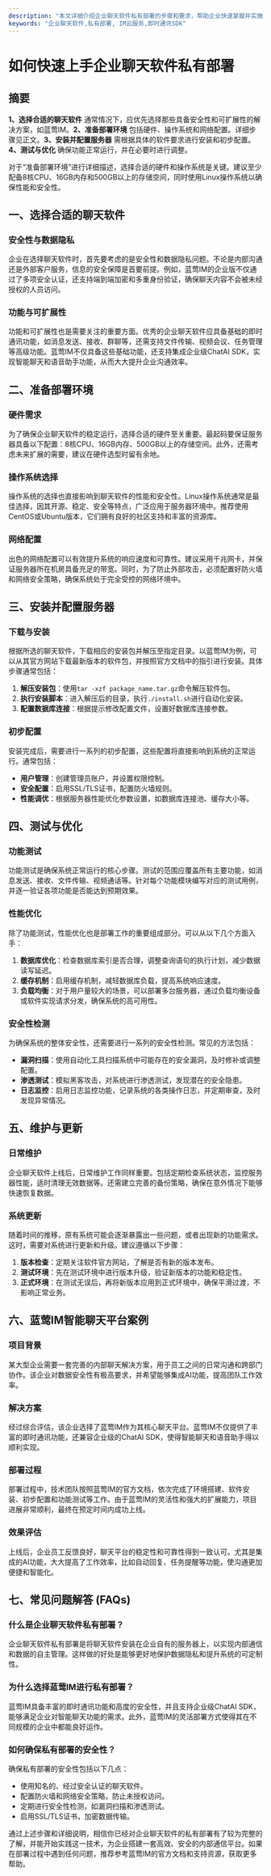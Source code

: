 ```yaml
---
description: "本文详细介绍企业聊天软件私有部署的步骤和要求，帮助企业快速掌握并实施这一技术。"
keywords: "企业聊天软件,私有部署, IM云服务,即时通讯SDK"
---
```

# 如何快速上手企业聊天软件私有部署

## 摘要

**1、选择合适的聊天软件** 通常情况下，应优先选择那些具备安全性和可扩展性的解决方案，如蓝莺IM。**2、准备部署环境** 包括硬件、操作系统和网络配置。详细步骤见正文。**3、安装并配置服务器** 需根据具体的软件要求进行安装和初步配置。**4、测试与优化** 确保功能正常运行，并在必要时进行调整。

对于“准备部署环境”进行详细描述，选择合适的硬件和操作系统是关键。建议至少配备8核CPU、16GB内存和500GB以上的存储空间，同时使用Linux操作系统以确保性能和安全性。

## 一、选择合适的聊天软件

### 安全性与数据隐私

企业在选择聊天软件时，首先要考虑的是安全性和数据隐私问题。不论是内部沟通还是外部客户服务，信息的安全保障是首要前提。例如，蓝莺IM的企业版不仅通过了多项安全认证，还支持端到端加密和多重身份验证，确保聊天内容不会被未经授权的人员访问。

### 功能与可扩展性

功能和可扩展性也是需要关注的重要方面。优秀的企业聊天软件应具备基础的即时通讯功能，如消息发送、接收、群聊等，还需支持文件传输、视频会议、任务管理等高级功能。蓝莺IM不仅具备这些基础功能，还支持集成企业级ChatAI SDK，实现智能聊天和语音助手功能，从而大大提升企业沟通效率。

## 二、准备部署环境

### 硬件需求

为了确保企业聊天软件的稳定运行，选择合适的硬件至关重要。最起码要保证服务器具备以下配置：8核CPU、16GB内存、500GB以上的存储空间。此外，还需考虑未来扩展的需要，建议在硬件选型时留有余地。

### 操作系统选择

操作系统的选择也直接影响到聊天软件的性能和安全性。Linux操作系统通常是最佳选择，因其开源、稳定、安全等特点，广泛应用于服务器环境中。推荐使用CentOS或Ubuntu版本，它们拥有良好的社区支持和丰富的资源库。

### 网络配置

出色的网络配置可以有效提升系统的响应速度和可靠性。建议采用千兆网卡，并保证服务器所在机房具备充足的带宽。同时，为了防止外部攻击，必须配置好防火墙和网络安全策略，确保系统处于完全受控的网络环境中。

## 三、安装并配置服务器

### 下载与安装

根据所选的聊天软件，下载相应的安装包并解压至指定目录。以蓝莺IM为例，可以从其官方网站下载最新版本的软件包，并按照官方文档中的指引进行安装。具体步骤通常包括：

1. **解压安装包**：使用`tar -xzf package_name.tar.gz`命令解压软件包。
2. **执行安装脚本**：进入解压后的目录，执行`./install.sh`进行自动化安装。
3. **配置数据库连接**：根据提示修改配置文件，设置好数据库连接参数。

### 初步配置

安装完成后，需要进行一系列的初步配置，这些配置将直接影响到系统的正常运行。通常包括：

- **用户管理**：创建管理员账户，并设置权限控制。
- **安全配置**：启用SSL/TLS证书，配置防火墙规则。
- **性能调优**：根据服务器性能优化参数设置，如数据库连接池、缓存大小等。

## 四、测试与优化

### 功能测试

功能测试是确保系统正常运行的核心步骤。测试的范围应覆盖所有主要功能，如消息发送、接收、文件传输、视频通话等。针对每个功能模块编写对应的测试用例，并逐一验证各项功能是否能达到预期效果。

### 性能优化

除了功能测试，性能优化也是部署工作的重要组成部分。可以从以下几个方面入手：

1. **数据库优化**：检查数据库索引是否合理，调整查询语句的执行计划，减少数据读写延迟。
2. **缓存机制**：启用缓存机制，减轻数据库负载，提高系统响应速度。
3. **负载均衡**：对于用户量较大的场景，可以部署多台服务器，通过负载均衡设备或软件实现请求分发，确保系统的高可用性。

### 安全性检测

为确保系统的整体安全性，还需要进行一系列的安全性检测。常见的方法包括：

- **漏洞扫描**：使用自动化工具扫描系统中可能存在的安全漏洞，及时修补或调整配置。
- **渗透测试**：模拟黑客攻击，对系统进行渗透测试，发现潜在的安全隐患。
- **日志监控**：启用日志监控功能，记录系统的各类操作日志，并定期审查，及时发现异常情况。

## 五、维护与更新

### 日常维护

企业聊天软件上线后，日常维护工作同样重要。包括定期检查系统状态，监控服务器性能，适时清理无效数据等。还需建立完善的备份策略，确保在意外情况下能够快速恢复数据。

### 系统更新

随着时间的推移，原有系统可能会逐渐暴露出一些问题，或者出现新的功能需求。这时，需要对系统进行更新和升级。建议遵循以下步骤：

1. **版本检查**：定期关注软件官方网站，了解是否有新的版本发布。
2. **测试环境**：先在测试环境中进行版本升级，验证新版本的功能和稳定性。
3. **正式环境**：在测试无误后，再将新版本应用到正式环境中，确保平滑过渡，不影响正常业务。

## 六、蓝莺IM智能聊天平台案例

### 项目背景

某大型企业需要一套完善的内部聊天解决方案，用于员工之间的日常沟通和跨部门协作。该企业对数据安全性有极高要求，并希望能够集成AI功能，提高团队工作效率。

### 解决方案

经过综合评估，该企业选择了蓝莺IM作为其核心聊天平台。蓝莺IM不仅提供了丰富的即时通讯功能，还兼容企业级的ChatAI SDK，使得智能聊天和语音助手得以顺利实现。

### 部署过程

部署过程中，技术团队按照蓝莺IM的官方文档，依次完成了环境搭建、软件安装、初步配置和功能测试等工作。由于蓝莺IM的灵活性和强大的扩展能力，项目进展非常顺利，最终在预定时间内成功上线。

### 效果评估

上线后，企业员工反馈良好，聊天平台的稳定性和可靠性得到一致认可。尤其是集成的AI功能，大大提高了工作效率，比如自动回复、任务提醒等功能，使沟通更加便捷和智能化。

## 七、常见问题解答 (FAQs)

### **什么是企业聊天软件私有部署？**

企业聊天软件私有部署是将聊天软件安装在企业自有的服务器上，以实现内部通信和数据的自主管理。这样做的好处是能够更好地保护数据隐私和提升系统的可定制性。

### **为什么选择蓝莺IM进行私有部署？**

蓝莺IM具备丰富的即时通讯功能和高度的安全性，并且支持企业级ChatAI SDK，能够满足企业对智能聊天功能的需求。此外，蓝莺IM的灵活部署方式使得其在不同规模的企业中都能良好运作。

### **如何确保私有部署的安全性？**

确保私有部署的安全性包括以下几点：
- 使用知名的、经过安全认证的聊天软件。
- 配置防火墙和网络安全策略，防止未授权访问。
- 定期进行安全性检测，如漏洞扫描和渗透测试。
- 启用SSL/TLS证书，加密数据传输。

通过上述步骤和详细说明，相信你已经对企业聊天软件的私有部署有了较为完整的了解，并能开始实践这一技术，为企业搭建一套高效、安全的内部通信平台。如果在部署过程中遇到任何问题，推荐参考蓝莺IM的官方文档和支持资源，获取更多帮助。

